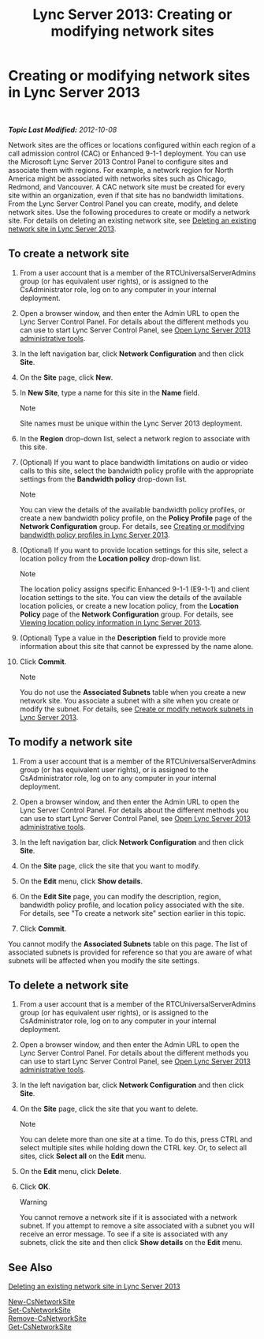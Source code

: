 ﻿---
title: 'Lync Server 2013: Creating or modifying network sites'
TOCTitle: Creating or modifying network sites
ms:assetid: 358aa08a-c5bc-45fc-8017-19e6202f88c5
ms:mtpsurl: https://technet.microsoft.com/en-us/library/Gg520975(v=OCS.15)
ms:contentKeyID: 48183801
ms.date: 07/23/2014
mtps_version: v=OCS.15
---

<div data-xmlns="http://www.w3.org/1999/xhtml">

<div class="topic" data-xmlns="http://www.w3.org/1999/xhtml" data-msxsl="urn:schemas-microsoft-com:xslt" data-cs="http://msdn.microsoft.com/en-us/">

<div data-asp="http://msdn2.microsoft.com/asp">

# Creating or modifying network sites in Lync Server 2013

</div>

<div id="mainSection">

<div id="mainBody">

<span> </span>

_**Topic Last Modified:** 2012-10-08_

Network sites are the offices or locations configured within each region of a call admission control (CAC) or Enhanced 9-1-1 deployment. You can use the Microsoft Lync Server 2013 Control Panel to configure sites and associate them with regions. For example, a network region for North America might be associated with networks sites such as Chicago, Redmond, and Vancouver. A CAC network site must be created for every site within an organization, even if that site has no bandwidth limitations. From the Lync Server Control Panel you can create, modify, and delete network sites. Use the following procedures to create or modify a network site. For details on deleting an existing network site, see [Deleting an existing network site in Lync Server 2013](lync-server-2013-deleting-an-existing-network-site.md).

<div>

## To create a network site

1.  From a user account that is a member of the RTCUniversalServerAdmins group (or has equivalent user rights), or is assigned to the CsAdministrator role, log on to any computer in your internal deployment.

2.  Open a browser window, and then enter the Admin URL to open the Lync Server Control Panel. For details about the different methods you can use to start Lync Server Control Panel, see [Open Lync Server 2013 administrative tools](lync-server-2013-open-lync-server-administrative-tools.md).

3.  In the left navigation bar, click **Network Configuration** and then click **Site**.

4.  On the **Site** page, click **New**.

5.  In **New Site**, type a name for this site in the **Name** field.
    
    <div>
    

    > [!NOTE]
    > Site names must be unique within the Lync Server 2013 deployment.

    
    </div>

6.  In the **Region** drop-down list, select a network region to associate with this site.

7.  (Optional) If you want to place bandwidth limitations on audio or video calls to this site, select the bandwidth policy profile with the appropriate settings from the **Bandwidth policy** drop-down list.
    
    <div>
    

    > [!NOTE]
    > You can view the details of the available bandwidth policy profiles, or create a new bandwidth policy profile, on the <STRONG>Policy Profile</STRONG> page of the <STRONG>Network Configuration</STRONG> group. For details, see <A href="lync-server-2013-creating-or-modifying-bandwidth-policy-profiles.md">Creating or modifying bandwidth policy profiles in Lync Server 2013</A>.

    
    </div>

8.  (Optional) If you want to provide location settings for this site, select a location policy from the **Location policy** drop-down list.
    
    <div>
    

    > [!NOTE]
    > The location policy assigns specific Enhanced 9-1-1 (E9-1-1) and client location settings to the site. You can view the details of the available location policies, or create a new location policy, from the <STRONG>Location Policy</STRONG> page of the <STRONG>Network Configuration</STRONG> group. For details, see <A href="lync-server-2013-viewing-location-policy-information.md">Viewing location policy information in Lync Server 2013</A>.

    
    </div>

9.  (Optional) Type a value in the **Description** field to provide more information about this site that cannot be expressed by the name alone.

10. Click **Commit**.
    
    <div>
    

    > [!NOTE]
    > You do not use the <STRONG>Associated Subnets</STRONG> table when you create a new network site. You associate a subnet with a site when you create or modify the subnet. For details, see <A href="lync-server-2013-create-or-modify-network-subnets.md">Create or modify network subnets in Lync Server 2013</A>.

    
    </div>

</div>

<div>

## To modify a network site

1.  From a user account that is a member of the RTCUniversalServerAdmins group (or has equivalent user rights), or is assigned to the CsAdministrator role, log on to any computer in your internal deployment.

2.  Open a browser window, and then enter the Admin URL to open the Lync Server Control Panel. For details about the different methods you can use to start Lync Server Control Panel, see [Open Lync Server 2013 administrative tools](lync-server-2013-open-lync-server-administrative-tools.md).

3.  In the left navigation bar, click **Network Configuration** and then click **Site**.

4.  On the **Site** page, click the site that you want to modify.

5.  On the **Edit** menu, click **Show details**.

6.  On the **Edit Site** page, you can modify the description, region, bandwidth policy profile, and location policy associated with the site. For details, see "To create a network site" section earlier in this topic.

7.  Click **Commit**.

You cannot modify the **Associated Subnets** table on this page. The list of associated subnets is provided for reference so that you are aware of what subnets will be affected when you modify the site settings.

</div>

<div>

## To delete a network site

1.  From a user account that is a member of the RTCUniversalServerAdmins group (or has equivalent user rights), or is assigned to the CsAdministrator role, log on to any computer in your internal deployment.

2.  Open a browser window, and then enter the Admin URL to open the Lync Server Control Panel. For details about the different methods you can use to start Lync Server Control Panel, see [Open Lync Server 2013 administrative tools](lync-server-2013-open-lync-server-administrative-tools.md).

3.  In the left navigation bar, click **Network Configuration** and then click **Site**.

4.  On the **Site** page, click the site that you want to delete.
    
    <div>
    

    > [!NOTE]
    > You can delete more than one site at a time. To do this, press CTRL and select multiple sites while holding down the CTRL key. Or, to select all sites, click <STRONG>Select all</STRONG> on the <STRONG>Edit</STRONG> menu.

    
    </div>

5.  On the **Edit** menu, click **Delete**.

6.  Click **OK**.
    
    <div>
    

    > [!WARNING]
    > You cannot remove a network site if it is associated with a network subnet. If you attempt to remove a site associated with a subnet you will receive an error message. To see if a site is associated with any subnets, click the site and then click <STRONG>Show details</STRONG> on the <STRONG>Edit</STRONG> menu.

    
    </div>

</div>

<div>

## See Also


[Deleting an existing network site in Lync Server 2013](lync-server-2013-deleting-an-existing-network-site.md)  


[New-CsNetworkSite](https://docs.microsoft.com/en-us/powershell/module/skype/New-CsNetworkSite)  
[Set-CsNetworkSite](https://docs.microsoft.com/en-us/powershell/module/skype/Set-CsNetworkSite)  
[Remove-CsNetworkSite](https://docs.microsoft.com/en-us/powershell/module/skype/Remove-CsNetworkSite)  
[Get-CsNetworkSite](https://docs.microsoft.com/en-us/powershell/module/skype/Get-CsNetworkSite)  
  

</div>

</div>

<span> </span>

</div>

</div>

</div>


